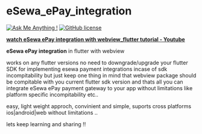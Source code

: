 # eSewa_ePay_integration

 [![Ask Me Anything !](https://img.shields.io/badge/Ask%20me-anything-1abc9c.svg)](https://GitHub.com/kaledai/ama)     [![GitHub license](https://img.shields.io/github/license/Naereen/StrapDown.js.svg)](hhttps://github.com/kaledai/dynamic_img_slider.git/LICENSE)



[**watch eSewa ePay integration with webview_flutter tutorial - Youtube**](https://youtu.be/qwVpNj_flo8)

**eSewa ePay integration** in flutter with webview

works on any flutter versions no need to downgrade/upgrade your flutter SDK for implementing esewa payment integrations incase of sdk incompitability but just keep one thing in mind that webview package should be compitable with you current flutter sdk version and thats all you can integrate eSewa ePay payment gateway to your app without limitations like platform specific incompitability etc..

easy, light weight approch, convinient and simple, suports cross platforms ios|android|web without limitations ..

lets keep learning and sharing !!
